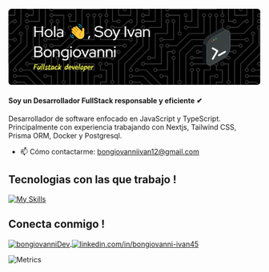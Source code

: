 ![Header](./assets/github-header-image.png)

</section>

#### Soy un Desarrollador FullStack responsable y eficiente ✔
Desarrollador de software enfocado en JavaScript y TypeScript. Principalmente con experiencia trabajando con Nextjs, Tailwind CSS, Prisma ORM, Docker y Postgresql.

- 📫 Cómo contactarme: bongiovanniivan12@gmail.com 

<h2 align="left">Tecnologias con las que trabajo !</h2>

[![My Skills](https://skillicons.dev/icons?i=javascript,typescript,react,astro,nextjs,tailwindcss,prisma,postgresql,mongodb,html,css,docker,vercel,git,github,nodejs,express,nestjs)](https://skillicons.dev)

</hr>
<h2 align="left">Conecta conmigo !</h2>

</hr>

<p align="left">
<a href="https://twitter.com/bongiovanniDev" target="blank">
  <img align="center" src="https://raw.githubusercontent.com/rahuldkjain/github-profile-readme-generator/master/src/images/icons/Social/twitter.svg" alt="bongiovanniDev" height="30" width="40" />
  </a>
<a href="https://linkedin.com/in/linkedin.com/in/bongiovanni-ivan45" target="blank">
  <img align="center" src="https://raw.githubusercontent.com/rahuldkjain/github-profile-readme-generator/master/src/images/icons/Social/linked-in-alt.svg" alt="linkedin.com/in/bongiovanni-ivan45" height="30" width="40" />
  </a>
</p>

![Metrics](https://metrics.lecoq.io/ivan2214?template=classic&base.hireable=true&base.community=0&base.repositories=0&pagespeed=1&languages=1&base=header%2C%20activity%2C%20community%2C%20repositories%2C%20metadata&base.indepth=false&base.hireable=true&base.skip=false&languages=false&languages.limit=8&languages.threshold=0%25&languages.other=false&languages.colors=github&languages.sections=most-used&languages.indepth=false&languages.analysis.timeout=15&languages.analysis.timeout.repositories=7.5&languages.categories=markup%2C%20programming&languages.recent.categories=markup%2C%20programming&languages.recent.load=300&languages.recent.days=14&pagespeed=false&pagespeed.url=https%3A%2F%2Fivan-dev.vercel.app&pagespeed.detailed=false&pagespeed.screenshot=true&pagespeed.pwa=true&config.timezone=America%2FBuenos_Aires&config.twemoji=true&config.octicon=true)




